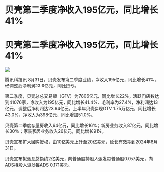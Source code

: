 # 贝壳第二季度净收入195亿元，同比增长41%

# 贝壳第二季度净收入195亿元，同比增长41%

![](https://inews.gtimg.com/news_bt/OFKCA39Xyqn2bulotoMn412KsFHI3d7I2fQVxkrgBSNNsAA/1000)

腾讯科技讯 8月31日，贝壳发布第二季度业绩，净收入195亿元，同比增长41%，经调整后净利润23.6亿元，同比扭亏。

第二季度，贝壳总总交易额（GTV）为7806亿元，同比增长22%，活跃门店数达到41076家，净收入为195亿元，同比增长41.4%，毛利率为27.4%，净利润达13亿元，调整后净利润达23.64亿元。上半年贝壳实现GTV
1.75万亿元，同比增长43.0%，净收入为398亿元，同比增加51.0%。

贝壳第二季度存量房收入64亿元，同比增长16%；新房业务收入87亿元，同比增长30%；家装家居业务收入26亿元，同比增长91%。

贝壳宣布扩大回购授权，由10亿美元上升至20亿美元，延长有效期到2024年8月31日。

贝壳宣布拟派息总额约2亿美元，向普通股持股人派发每普通股0.057美元，向ADS持股人派发每ADS 0.171美元。


